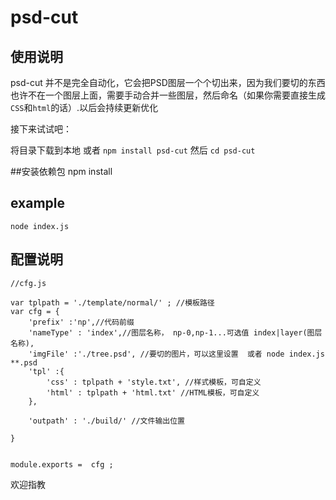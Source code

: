 
# psd-cut




## 使用说明

psd-cut 并不是完全自动化，它会把PSD图层一个个切出来，因为我们要切的东西也许不在一个图层上面，需要手动合并一些图层，然后命名（如果你需要直接生成`CSS`和`html`的话）.以后会持续更新优化

接下来试试吧：

将目录下载到本地 或者 `npm install psd-cut` 然后 `cd psd-cut`

##安装依赖包 
	npm install
## example 

	node index.js 




## 配置说明

    //cfg.js
    
    var tplpath = './template/normal/' ; //模板路径
    var cfg = { 
    	'prefix' :'np',//代码前缀
        'nameType' : 'index',//图层名称， np-0,np-1...可选值 index|layer(图层名称),
    	'imgFile' :'./tree.psd', //要切的图片，可以这里设置  或者 node index.js **.psd
    	'tpl' :{
    		'css' : tplpath + 'style.txt', //样式模板，可自定义
    		'html' : tplpath + 'html.txt' //HTML模板，可自定义
    	},
    	
    	'outpath' : './build/' //文件输出位置
    
    }  

    
    module.exports =  cfg ;
    

欢迎指教